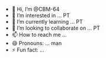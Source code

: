 - 👋 Hi, I’m @CBM-64 
- 👀 I’m interested in ... PT
- 🌱 I’m currently learning ... PT
- 💞️ I’m looking to collaborate on ... PT
- 📫 How to reach me ... 
- 😄 Pronouns: ... man
- ⚡ Fun fact: ... 

<!---
CBM-64/CBM-64 is a ✨ special ✨ repository because its `README.md` (this file) appears on your GitHub profile.
You can click the Preview link to take a look at your changes.
--->
